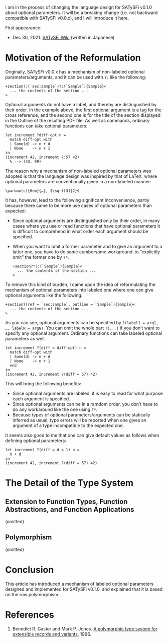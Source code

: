 <!-- [
  (`md-ja`, `0.0.1`),
] -->
<!-- MDJa -->
<!-- (|
  title = {A Type System of Labeled Optional Parameters},
  author = {gfn},
|) -->

I am in the process of changing the language design for SATySFi v0.1.0 about optional parameters. It will be a breaking change (i.e. not backward compatible with SATySFi v0.0.x), and I will introduce it here.

First appearance:

- Dec 30, 2021. [SATySFi Wiki](https://github.com/gfngfn/SATySFi/wiki/%E3%83%A9%E3%83%99%E3%83%AB%E3%81%A4%E3%81%8D%E3%82%AA%E3%83%97%E3%82%B7%E3%83%A7%E3%83%B3%E5%BC%95%E6%95%B0%E3%81%AE%E5%9E%8B%E3%82%B7%E3%82%B9%E3%83%86%E3%83%A0) (written in Japanese)


# Motivation of the Reformulation

Originally, SATySFi v0.0.x has a mechanism of non-labeled optional parameters/arguments, and it can be used with `?:` like the following:

```
+section?:(`sec:sample`)?:(`Sample`){Sample}<
  ... the contents of the section ...
>
```

Optional arguments do not have a label, and thereby are distinguished by their order. In the example above, the first optional argument is a tag for the cross reference, and the second one is for the title of the section displayed in the Outline of the resulting PDF file. As well as commands, ordinary functions can take optional parameters:

```
let increment ?diff-opt n =
  match diff-opt with
  | Some(d) -> n + d
  | None    -> n + 1
in
(increment 42, increment ?:57 42)
  % --> (43, 99)
```

The reason why a mechanism of non-labeled optional parameters was adopted is that the language design was inspired by that of LaTeX, where optional parameters are conventionally given in a non-labeled manner:

```
\parbox[c]{6em}{…}, $\sqrt[3]{2}$
```

It has, however, lead to the following significant inconvenience, partly because there came to be more use cases of optional parameters than expected:

- Since optional arguments are distinguished only by their order, in many cases where you use or read functions that have optional parameters it is difficult to comprehend in what order each argument should be specified.

- When you want to omit a former parameter and to give an argument to a latter one, you have to do some cumbersome workaround–to “explicitly omit” the former one by `?*`.

  ```
  +section?*?:(`Sample`){Sample}<
    ... the contents of the section ...
  >
  ```

To remove this kind of burden, I came upon the idea of reformulating the mechanism of optional parameters into labeled one where one can give optional arguments like the following:

```
+section?(ref = `sec:sample`, outline = `Sample`){Sample}<
  ... the contents of the section ...
>
```

As you can see, optional arguments can be specified by `?(label1 = arg1, …, labelN = argN)`. You can omit the whole part `?(...)` if you don’t want to specify any optional argument. Ordinary functions can take labeled optional parameters as well:

```
let increment ?(diff = diff-opt) n =
  match diff-opt with
  | Some(d) -> n + d
  | None    -> n + 1
  end
in
(increment 42, increment ?(diff = 57) 42)
```

This will bring the following benefits:

- Since optional arguments are labeled, it is easy to read for what purpose each argument is specified.
- Since optional arguments can be in a ramdom order, you don’t have to do any workaround like the one using `?*`.
- Because types of optional parameters/arguments can be statically inferred as usual, type errors will be reported when one gives an argument of a type incompatible to the expected one.

It seems also good to me that one can give default values as follows when defining optional parameters:

```
let increment ?(diff = d = 1) n =
  n + d
in
(increment 42, increment ?(diff = 57) 42)
```


# The Detail of the Type System

## Extension to Function Types, Function Abstractions, and Function Applications

(omitted)


## Polymorphism

(omitted)


# Conclusion

This article has introduced a mechanism of labeled optional parameters designed and implemented for SATySFi v0.1.0, and explained that it is based on the row polymorphism.


# References

1. Benedict R. Gaster and Mark P. Jones. [A polymorphic type system for extensible records and variants](https://web.cecs.pdx.edu/~mpj/pubs/96-3.pdf), 1996.
